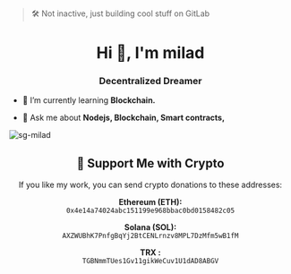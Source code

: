 > 🛠️ Not inactive, just building cool stuff on GitLab

<h1 align="center">Hi 👋, I'm milad</h1>
<h3 align="center">Decentralized Dreamer</h3>

- 🌱 I’m currently learning **Blockchain.**

- 💬 Ask me about **Nodejs, Blockchain, Smart contracts,**

<p><img align="center" src="https://github-readme-stats.vercel.app/api/top-langs?username=sg-milad&show_icons=true&locale=en&layout=compact" alt="sg-milad" /></p>

<h2 align="center">💖 Support Me with Crypto</h2>
<p align="center">
  If you like my work, you can send crypto donations to these addresses:
</p>
<p align="center">
  <strong>Ethereum (ETH):</strong><br/>
  <code>0x4e14a74024abc151199e968bbac0bd0158482c05</code>
</p>
<p align="center">
  <strong>Solana (SOL):</strong><br/>
  <code>AXZWUBhK7PnfgBqYj2BtCENLrnzv8MPL7DzMfm5wB1fM</code>
</p>
<p align="center">
  <strong>TRX :</strong><br/>
  <code>TGBNmmTUes1Gv11gikWeCuv1U1dAD8ABGV</code>
</p>
